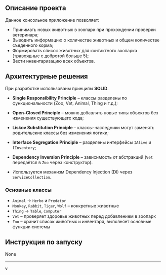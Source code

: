 ## Описание проекта

Данное консольное приложение позволяет:

- Принимать новых животных в зоопарк при прохождении проверки ветеринара;
- Выводить информацию о количестве животных и общем количестве съеденного корма;
- Формировать список животных для контактного зоопарка (травоядные с добротой больше 5);
- Вести инвентаризацию всех объектов.

## Архитектурные решения

При разработке использованы принципы **SOLID**:

 - **Single Responsibility Principle** – классы разделены по функциональности (Zoo, Vet, Animal, Thing и т.д.);
 - **Open-Closed Principle** – можно добавлять новые типы объектов без изменения существующего кода;
 - **Liskov Substitution Principle** – классы-наследники могут заменять родительские классы без изменения логики;
 - **Interface Segregation Principle** – разделены интерфейсы `IAlive` и `IInventory`;
 - **Dependency Inversion Principle** – зависимость от абстракций (`Vet` передаётся в `Zoo` через конструктор).

 - Используется механизм Dependency Injection (DI) через `ServiceCollection`.

### Основные классы

- `Animal` → `Herbo` и `Predator`
- `Monkey`, `Rabbit`, `Tiger`, `Wolf` – конкретные животные
- `Thing` → `Table`, `Computer`
- `Vet` – проверяет здоровье животных перед добавлением в зоопарк
- `Zoo` – хранит список животных и инвентаря, выполняет основные функции системы

## Инструкция по запуску

None 




---


v
